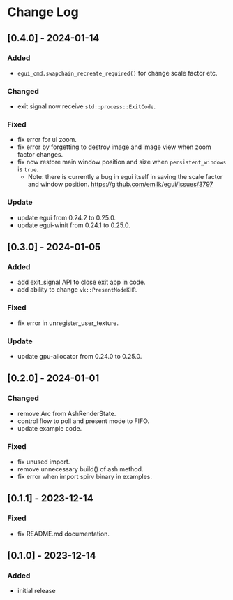 # Change Log

## [0.4.0] - 2024-01-14
### Added
- `egui_cmd.swapchain_recreate_required()` for change scale factor etc.

### Changed
- exit signal now receive `std::process::ExitCode`.

### Fixed
- fix error for ui zoom.
- fix error by forgetting to destroy image and image view when zoom factor changes.
- fix now restore main window position and size when `persistent_windows` is `true`.
  - Note: there is currently a bug in egui itself in saving the scale factor and window position. https://github.com/emilk/egui/issues/3797

### Update
- update egui from 0.24.2 to 0.25.0.
- update egui-winit from 0.24.1 to 0.25.0.

## [0.3.0] - 2024-01-05
### Added
- add exit_signal API to close exit app in code.
- add ability to change `vk::PresentModeKHR`.

### Fixed
- fix error in unregister_user_texture.

### Update
- update gpu-allocator from 0.24.0 to 0.25.0.

## [0.2.0] - 2024-01-01
### Changed
- remove Arc from AshRenderState.
- control flow to poll and present mode to FIFO.
- update example code.

### Fixed
- fix unused import.
- remove unnecessary build() of ash method.
- fix error when import spirv binary in examples.

## [0.1.1] - 2023-12-14
### Fixed
- fix README.md documentation.

## [0.1.0] - 2023-12-14
### Added
- initial release
